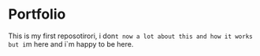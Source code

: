 # Portfolio
This is my first reposotirori, i don`t now a lot about this and how it works but i`m here and i`m happy to be here. 
